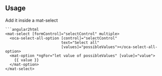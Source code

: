 ## Usage

Add it inside a mat-select

```angular2html
```angular2html
<mat-select [formControl]="selectControl" multiple>
  <oca-select-all-option [control]="selectControl"
                         text="Select all"
                         [values]="possibleValues"></oca-select-all-option>
  <mat-option *ngFor="let value of possibleValues" [value]="value">
    {{ value }}
  </mat-option>
</mat-select>
```
